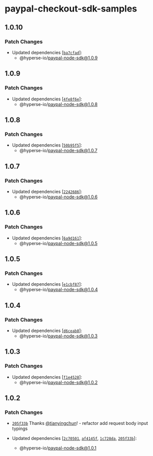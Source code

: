 # paypal-checkout-sdk-samples

## 1.0.10

### Patch Changes

- Updated dependencies [[`ba7cfad`](https://github.com/hyperse-io/paypal-node-sdk/commit/ba7cfadb300f71209a796287a20d1bc75e3df201)]:
  - @hyperse-io/paypal-node-sdk@1.0.9

## 1.0.9

### Patch Changes

- Updated dependencies [[`4fe8f6e`](https://github.com/hyperse-io/paypal-node-sdk/commit/4fe8f6eaa499eef171a8abd3193c0271d5d2f765)]:
  - @hyperse-io/paypal-node-sdk@1.0.8

## 1.0.8

### Patch Changes

- Updated dependencies [[`50b95f5`](https://github.com/hyperse-io/paypal-node-sdk/commit/50b95f58d2526f7bdfd39e4b104ea7aa17782141)]:
  - @hyperse-io/paypal-node-sdk@1.0.7

## 1.0.7

### Patch Changes

- Updated dependencies [[`2242686`](https://github.com/hyperse-io/paypal-node-sdk/commit/22426866fe9ed2e193e3f9f5ad96a3d4092b3ab2)]:
  - @hyperse-io/paypal-node-sdk@1.0.6

## 1.0.6

### Patch Changes

- Updated dependencies [[`6a9d161`](https://github.com/hyperse-io/paypal-node-sdk/commit/6a9d161314a075aff0bcf3d89c9916a7a083c724)]:
  - @hyperse-io/paypal-node-sdk@1.0.5

## 1.0.5

### Patch Changes

- Updated dependencies [[`e1cbf87`](https://github.com/hyperse-io/paypal-node-sdk/commit/e1cbf87c68698ed54080976ca478833e2f31e84a)]:
  - @hyperse-io/paypal-node-sdk@1.0.4

## 1.0.4

### Patch Changes

- Updated dependencies [[`d6ceab8`](https://github.com/hyperse-io/paypal-node-sdk/commit/d6ceab80df69e9ca6c96519bf9cff305be07d0b9)]:
  - @hyperse-io/paypal-node-sdk@1.0.3

## 1.0.3

### Patch Changes

- Updated dependencies [[`f1e4528`](https://github.com/hyperse-io/paypal-node-sdk/commit/f1e45289ebd98fc9c22909173d6a7bf07a9af211)]:
  - @hyperse-io/paypal-node-sdk@1.0.2

## 1.0.2

### Patch Changes

- [`205f33b`](https://github.com/hyperse-io/paypal-node-sdk/commit/205f33b0ddf636a23e07a7a52da7d40fabb06479) Thanks [@tianyingchun](https://github.com/tianyingchun)! - refactor add request body input typings

- Updated dependencies [[`2c70501`](https://github.com/hyperse-io/paypal-node-sdk/commit/2c705019409831e22521d1ed45f933cd6d4d9d2d), [`af4145f`](https://github.com/hyperse-io/paypal-node-sdk/commit/af4145f1619103b9e1a0a31cbf4a4e06f09a6088), [`1c728da`](https://github.com/hyperse-io/paypal-node-sdk/commit/1c728daca05dddf1c9fb67ee0af2974c5f346e6c), [`205f33b`](https://github.com/hyperse-io/paypal-node-sdk/commit/205f33b0ddf636a23e07a7a52da7d40fabb06479)]:
  - @hyperse-io/paypal-node-sdk@1.0.1

